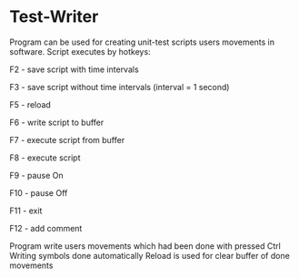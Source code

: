 # Test-Writer
Program can be used for creating unit-test scripts users movements in software.
Script executes by hotkeys:

 F2 - save script with time intervals
 
 F3 - save script without time intervals (interval = 1 second)
 
 F5 - reload
 
 F6 - write script to buffer
 
 F7 - execute script from buffer
 
 F8 - execute script
 
 F9 - pause On
 
 F10 - pause Off
 
 F11 - exit
 
 F12 - add comment
 
 Program write users movements which had been done with pressed Ctrl
 Writing symbols done automatically
 Reload is used for clear buffer of done movements
